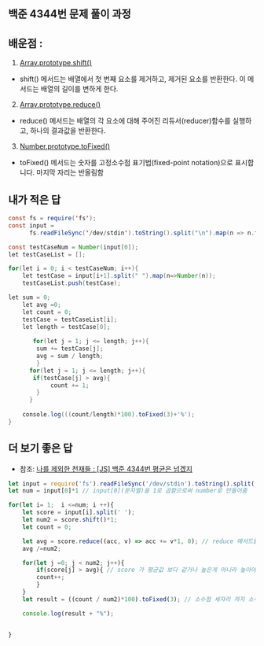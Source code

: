 
## 백준 4344번 문제 풀이 과정

## 배운점 : 
1. [Array.prototype.shift()](https://developer.mozilla.org/ko/docs/Web/JavaScript/Reference/Global_Objects/Array/shift)
- shift() 메서드는 배열에서 첫 번째 요소를 제거하고, 제거된 요소를 반환한다. 이 메서드는 배열의 길이를 변하게 한다. 

2. [Array.prototype.reduce()](https://developer.mozilla.org/ko/docs/Web/JavaScript/Reference/Global_Objects/Array/Reduce)
- reduce() 메서드는 배열의 각 요소에 대해 주어진 리듀서(reducer)함수를 실행하고, 하나의 결과값을 반환한다.

3. [Number.prototype.toFixed()](https://developer.mozilla.org/ko/docs/Web/JavaScript/Reference/Global_Objects/Number/toFixed)
-  toFixed() 메서드는 숫자를 고정소수점 표기법(fixed-point notation)으로 표시합니다.  마지막 자리는 반올림함

## 내가 적은 답
~~~Java Script
const fs = require('fs');
const input = 
      fs.readFileSync('/dev/stdin').toString().split("\n").map(n => n.trim());

const testCaseNum = Number(input[0]);
let testCaseList = [];

for(let i = 0; i < testCaseNum; i++){
    let testCase = input[i+1].split(" ").map(n=>Number(n));
    testCaseList.push(testCase);  

let sum = 0;
    let avg =0;
    let count = 0;
    testCase = testCaseList[i];
    let length = testCase[0];
    
       for(let j = 1; j <= length; j++){
        sum += testCase[j];
        avg = sum / length;     
        }
      for(let j = 1; j <= length; j++){
       if(testCase[j] > avg){
            count += 1;    
        }
      }
     
    console.log(((count/length)*100).toFixed(3)+'%');
}
~~~

## 더 보기 좋은 답
- 참조: [나를 제외한 천재들 : [JS] 백준 4344번 평균은 넘겠지 ](https://gurtn.tistory.com/45)
~~~ JavaScript
let input = require('fs').readFileSync('/dev/stdin').toString().split('\n');
let num = input[0]*1 // input[0](문자열)을 1로 곱함으로써 number로 만들어줌

for(let i= 1;  i <=num; i ++){
    let score = input[i].split(' ');
    let num2 = score.shift()*1;
    let count = 0;

    let avg = score.reduce((acc, v) => acc += v*1, 0); // reduce 메서드를 통해 두번째 인자로 전달된 0(acc) 에 다가 v를  더하고,  그 값을 또 acc에 대입하고 거기에 다음 배열의 v를 더해가며 avg += score 처럼 만들어 간다. v에 다가 1을 곱함으로써 숫자로 만들어줌
    avg /=num2;

    for(let j =0; j < num2; j++){
        if(score[j] > avg){ // score 가 평균값 보다 같거나 높은게 아니라 높아야 하는 거였음, 여기서 실수함
        count++;
        }
    }
    let result = ((count / num2)*100).toFixed(3); // 소수점 세자리 까지 소수값을 보여준다. 

    console.log(result + "%");


}

